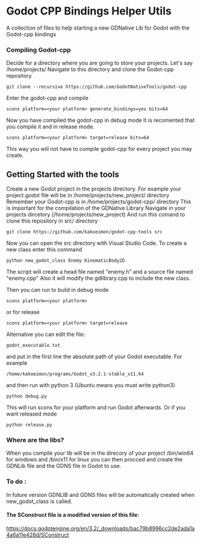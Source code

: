# Godot CPP Bindings Helper Utils

A collection of files to help starting a new GDNative Lib for Godot with the Godot-cpp bindings

### Compiling Godot-cpp

Decide for a directory where you are going to store your projects.
Let's say /home/projects/
Navigate to this directory and clone the Godot-cpp repository
```
git clone --recursive https://github.com/GodotNativeTools/godot-cpp
```

Enter the godot-cpp and compile
```
scons platform=<your platform> generate_bindings=yes bits=64
```

Now you have compiled the godot-cpp in debug mode
It is recomented that you compile it and in release mode.
```
scons platform=<your platform> target=release bits=64
```

This way you will not have to compile godot-cpp for every project you may create.


## Getting Started with the tools

Create a new Godot project in the projects directory.
For example your project.godot file will be in /home/projects/new_project/ directory
Remember your Godot-cpp is in /home/projects/godot-cpp/ directory
This is important for the compilation of the GDNative Library
Navigate in your projects dircetory (/home/projects/new_project)
And run this comand to clone this repository in src/ directory
```
git clone https://github.com/kakoeimon/godot-cpp-tools src
```
Now you can open the src directory with Visual Studio Code.
To create a new class enter this command
```
python new_godot_class Enemy KinematicBody2D
```
The script will create a head file named "enemy.h" and a source file named "enemy.cpp" 
Also it will modify the gdlibrary.cpp to include the new class.

Then you can run to build in debug mode
```
scons platform=<your platform>
```
or for release 
```
scons platform=<your platform> target=release
```
Alternative you can edit the file:
```
godot_executable.txt
```
and put in the first line the absolute path of your Godot executable. For example
```
/home/kakoeimon/programs/Godot_v3.2.1-stable_x11.64
```
and then run with python 3 (Ubuntu means you must write python3)
```
python debug.py
```
This will run scons for your platform and run Godot afterwards.
Or if you want released mode
```
python release.py
```

### Where are the libs?
When you compile your lib will be in the direcory of your project /bin/win64 for windows and /bin/x11 for linux you can then procced and create the GDNLib file and the GDNS file in Godot to use.


### To do :
In future version GDNLIB and GDNS files will be automatically created when new_godot_class is called.

#### The SConstruct file is a modified version of this file:
https://docs.godotengine.org/en/3.2/_downloads/bac79b8996cc2de2ada1a4a6a11e428d/SConstruct
